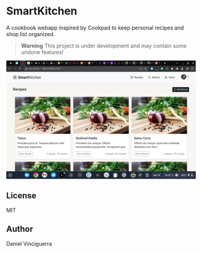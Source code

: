 # SmartKitchen

A cookbook webapp inspired by Cookpad to keep personal recipes and shop list organized.

> **Warning**
> This project is under development and may contain some undone features!

![](./screenshot.png)

## License

MIT

## Author

Daniel Vinciguerra
